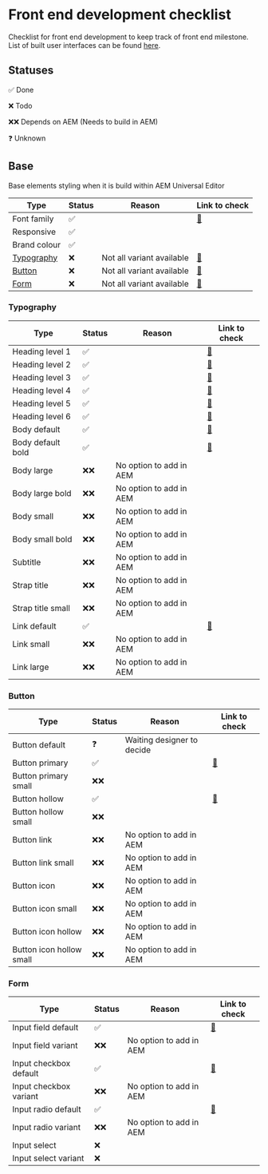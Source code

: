 # Front end development checklist

Checklist for front end development to keep track of front end milestone. List of built user interfaces can be found [here](https://author-p137277-e1382426.adobeaemcloud.com/content/edge-forms-rebecca/index/user-interface.html).

## Statuses

✅ Done

❌ Todo

❌❌ Depends on AEM (Needs to build in AEM)

❓ Unknown

## Base

Base elements styling when it is build within AEM Universal Editor

| Type                      | Status | Reason                    | Link to check                                                                                                           |
| ------------------------- | ------ | ------------------------- | ----------------------------------------------------------------------------------------------------------------------- |
| Font family               | ✅     |                           | [🔗](https://author-p137277-e1382426.adobeaemcloud.com/content/edge-forms-rebecca/index/user-interface/typography.html) |
| Responsive                | ✅     |                           |
| Brand colour              | ✅     |                           |
| [Typography](#typography) | ❌     | Not all variant available | [🔗](https://author-p137277-e1382426.adobeaemcloud.com/content/edge-forms-rebecca/index/user-interface/typography.html) |
| [Button](#button)         | ❌     | Not all variant available | [🔗](https://author-p137277-e1382426.adobeaemcloud.com/content/edge-forms-rebecca/index/user-interface/button.html)     |
| [Form](#form)             | ❌     | Not all variant available | [🔗](https://author-p137277-e1382426.adobeaemcloud.com/content/edge-forms-rebecca/index/user-interface/forms.html)      |

### Typography

| Type              | Status | Reason                  | Link to check                                                                                                           |
| ----------------- | ------ | ----------------------- | ----------------------------------------------------------------------------------------------------------------------- |
| Heading level 1   | ✅     |                         | [🔗](https://author-p137277-e1382426.adobeaemcloud.com/content/edge-forms-rebecca/index/user-interface/typography.html) |
| Heading level 2   | ✅     |                         | [🔗](https://author-p137277-e1382426.adobeaemcloud.com/content/edge-forms-rebecca/index/user-interface/typography.html) |
| Heading level 3   | ✅     |                         | [🔗](https://author-p137277-e1382426.adobeaemcloud.com/content/edge-forms-rebecca/index/user-interface/typography.html) |
| Heading level 4   | ✅     |                         | [🔗](https://author-p137277-e1382426.adobeaemcloud.com/content/edge-forms-rebecca/index/user-interface/typography.html) |
| Heading level 5   | ✅     |                         | [🔗](https://author-p137277-e1382426.adobeaemcloud.com/content/edge-forms-rebecca/index/user-interface/typography.html) |
| Heading level 6   | ✅     |                         | [🔗](https://author-p137277-e1382426.adobeaemcloud.com/content/edge-forms-rebecca/index/user-interface/typography.html) |
| Body default      | ✅     |                         | [🔗](https://author-p137277-e1382426.adobeaemcloud.com/content/edge-forms-rebecca/index/user-interface/typography.html) |
| Body default bold | ✅     |                         | [🔗](https://author-p137277-e1382426.adobeaemcloud.com/content/edge-forms-rebecca/index/user-interface/typography.html) |
| Body large        | ❌❌   | No option to add in AEM |                                                                                                                         |
| Body large bold   | ❌❌   | No option to add in AEM |                                                                                                                         |
| Body small        | ❌❌   | No option to add in AEM |                                                                                                                         |
| Body small bold   | ❌❌   | No option to add in AEM |                                                                                                                         |
| Subtitle          | ❌❌   | No option to add in AEM |                                                                                                                         |
| Strap title       | ❌❌   | No option to add in AEM |                                                                                                                         |
| Strap title small | ❌❌   | No option to add in AEM |                                                                                                                         |
| Link default      | ✅     |                         | [🔗](https://author-p137277-e1382426.adobeaemcloud.com/content/edge-forms-rebecca/index/user-interface/typography.html) |
| Link small        | ❌❌   | No option to add in AEM |                                                                                                                         |
| Link large        | ❌❌   | No option to add in AEM |                                                                                                                         |

### Button

| Type                     | Status | Reason                     | Link to check                                                                                                       |
| ------------------------ | ------ | -------------------------- | ------------------------------------------------------------------------------------------------------------------- |
| Button default           | ❓     | Waiting designer to decide |
| Button primary           | ✅     |                            | [🔗](https://author-p137277-e1382426.adobeaemcloud.com/content/edge-forms-rebecca/index/user-interface/button.html) |
| Button primary small     | ❌❌   |                            |
| Button hollow            | ✅     |                            | [🔗](https://author-p137277-e1382426.adobeaemcloud.com/content/edge-forms-rebecca/index/user-interface/button.html) |
| Button hollow small      | ❌❌   |                            |
| Button link              | ❌❌   | No option to add in AEM    |
| Button link small        | ❌❌   | No option to add in AEM    |
| Button icon              | ❌❌   | No option to add in AEM    |
| Button icon small        | ❌❌   | No option to add in AEM    |
| Button icon hollow       | ❌❌   | No option to add in AEM    |
| Button icon hollow small | ❌❌   | No option to add in AEM    |

### Form

| Type                   | Status | Reason                  | Link to check                                                                                                      |
| ---------------------- | ------ | ----------------------- | ------------------------------------------------------------------------------------------------------------------ |
| Input field default    | ✅     |                         | [🔗](https://author-p137277-e1382426.adobeaemcloud.com/content/edge-forms-rebecca/index/user-interface/forms.html) |
| Input field variant    | ❌❌   | No option to add in AEM |
| Input checkbox default | ✅     |                         | [🔗](https://author-p137277-e1382426.adobeaemcloud.com/content/edge-forms-rebecca/index/user-interface/forms.html) |
| Input checkbox variant | ❌❌   | No option to add in AEM |
| Input radio default    | ✅     |                         | [🔗](https://author-p137277-e1382426.adobeaemcloud.com/content/edge-forms-rebecca/index/user-interface/forms.html) |
| Input radio variant    | ❌❌   | No option to add in AEM |
| Input select           | ❌     |
| Input select variant   | ❌     |

